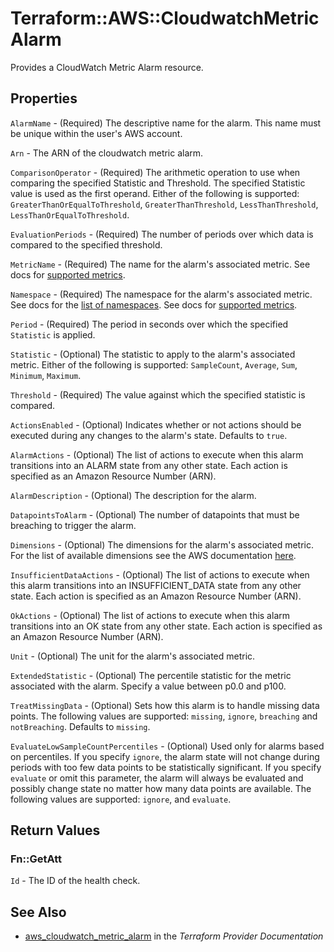 # Terraform::AWS::CloudwatchMetricAlarm

Provides a CloudWatch Metric Alarm resource.

## Properties

`AlarmName` - (Required) The descriptive name for the alarm. This name must be unique within the user's AWS account.

`Arn` - The ARN of the cloudwatch metric alarm.

`ComparisonOperator` - (Required) The arithmetic operation to use when comparing the specified Statistic and Threshold. The specified Statistic value is used as the first operand. Either of the following is supported: `GreaterThanOrEqualToThreshold`, `GreaterThanThreshold`, `LessThanThreshold`, `LessThanOrEqualToThreshold`.

`EvaluationPeriods` - (Required) The number of periods over which data is compared to the specified threshold.

`MetricName` - (Required) The name for the alarm's associated metric.
See docs for [supported metrics](https://docs.aws.amazon.com/AmazonCloudWatch/latest/DeveloperGuide/CW_Support_For_AWS.html).

`Namespace` - (Required) The namespace for the alarm's associated metric. See docs for the [list of namespaces](https://docs.aws.amazon.com/AmazonCloudWatch/latest/DeveloperGuide/aws-namespaces.html).
See docs for [supported metrics](https://docs.aws.amazon.com/AmazonCloudWatch/latest/DeveloperGuide/CW_Support_For_AWS.html).

`Period` - (Required) The period in seconds over which the specified `Statistic` is applied.

`Statistic` - (Optional) The statistic to apply to the alarm's associated metric.
Either of the following is supported: `SampleCount`, `Average`, `Sum`, `Minimum`, `Maximum`.

`Threshold` - (Required) The value against which the specified statistic is compared.

`ActionsEnabled` - (Optional) Indicates whether or not actions should be executed during any changes to the alarm's state. Defaults to `true`.

`AlarmActions` - (Optional) The list of actions to execute when this alarm transitions into an ALARM state from any other state. Each action is specified as an Amazon Resource Number (ARN).

`AlarmDescription` - (Optional) The description for the alarm.

`DatapointsToAlarm` - (Optional) The number of datapoints that must be breaching to trigger the alarm.

`Dimensions` - (Optional) The dimensions for the alarm's associated metric.  For the list of available dimensions see the AWS documentation [here](http://docs.aws.amazon.com/AmazonCloudWatch/latest/DeveloperGuide/CW_Support_For_AWS.html).

`InsufficientDataActions` - (Optional) The list of actions to execute when this alarm transitions into an INSUFFICIENT_DATA state from any other state. Each action is specified as an Amazon Resource Number (ARN).

`OkActions` - (Optional) The list of actions to execute when this alarm transitions into an OK state from any other state. Each action is specified as an Amazon Resource Number (ARN).

`Unit` - (Optional) The unit for the alarm's associated metric.

`ExtendedStatistic` - (Optional) The percentile statistic for the metric associated with the alarm. Specify a value between p0.0 and p100.

`TreatMissingData` - (Optional) Sets how this alarm is to handle missing data points. The following values are supported: `missing`, `ignore`, `breaching` and `notBreaching`. Defaults to `missing`.

`EvaluateLowSampleCountPercentiles` - (Optional) Used only for alarms
based on percentiles. If you specify `ignore`, the alarm state will not
change during periods with too few data points to be statistically significant.
If you specify `evaluate` or omit this parameter, the alarm will always be
evaluated and possibly change state no matter how many data points are available.
The following values are supported: `ignore`, and `evaluate`.


## Return Values

### Fn::GetAtt

`Id` - The ID of the health check.

## See Also

* [aws_cloudwatch_metric_alarm](https://www.terraform.io/docs/providers/aws/r/cloudwatch_metric_alarm.html) in the _Terraform Provider Documentation_
